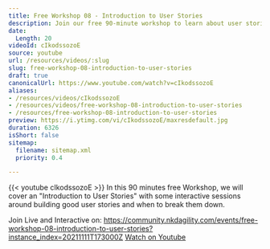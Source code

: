 ```yaml
---
title: Free Workshop 08 - Introduction to User Stories
description: Join our free 90-minute workshop to learn about user stories, including how to create and break them down effectively. Don't miss out!
date:
  Length: 20
videoId: cIkodssozoE
source: youtube
url: /resources/videos/:slug
slug: free-workshop-08-introduction-to-user-stories
draft: true
canonicalUrl: https://www.youtube.com/watch?v=cIkodssozoE
aliases:
- /resources/videos/cIkodssozoE
- /resources/videos/free-workshop-08-introduction-to-user-stories
- /resources/free-workshop-08-introduction-to-user-stories
preview: https://i.ytimg.com/vi/cIkodssozoE/maxresdefault.jpg
duration: 6326
isShort: false
sitemap:
  filename: sitemap.xml
  priority: 0.4

---
```

{{< youtube cIkodssozoE >}} 
 In this 90 minutes free Workshop, we will cover an  "Introduction to User Stories" with some interactive sessions around building good user stories and when to break them down.

Join Live and Interactive on: 
https://community.nkdagility.com/events/free-workshop-08-introduction-to-user-stories?instance_index=20211111T173000Z 
 [Watch on Youtube](https://www.youtube.com/watch?v=cIkodssozoE)
